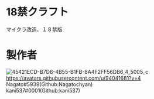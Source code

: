 # 18禁クラフト
マイクラ改造、１８禁版
# 製作者
![45421ECD-B7D6-4B55-B1FB-8A4F2FF56DB6_4_5005_c](https://user-images.githubusercontent.com/94958239/179910775-7968f9f0-3989-4ed8-a25b-3e1ba1a33422.jpeg)
https://avatars.githubusercontent.com/u/94041681?v=4
Nagato#5939(Github:Nagatochyan)
<br>
kani537#0001(Github:kani537)
